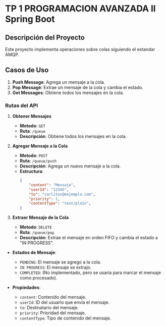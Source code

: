 # TP 1 PROGRAMACION AVANZADA II Spring Boot

## Descripción del Proyecto
Este proyecto implementa operaciones sobre colas siguiendo el estandar AMQP.

## Casos de Uso
1. **Push Message**: Agrega un mensaje a la cola.
2. **Pop Message**: Extrae un mensaje de la cola y cambia el estado.
3. **Get Messages**: Obtiene todos los mensajes en la cola.


### Rutas del API

1. **Obtener Mensajes**
   - **Metodo**: `GET`
   - **Ruta**: `/queue`
   - **Descripción**: Obtiene todos los mensajes en la cola.

2. **Agregar Mensaje a la Cola**
   - **Metodo**: `POST`
   - **Ruta**: `/queue/push`
   - **Descripción**: Agrega un nuevo mensaje a la cola.
   - **Estructura**:
     ```json
     {
         "content": "Mensaje",
         "userId": "12345",
         "to": "carlitos@eejemplo.com",
         "priority": 1,
         "contentType": "text/plain",
     }
     ```

3. **Extraer Mensaje de la Cola**
   - **Metodo**: `DELETE`
   - **Ruta**: `/queue/pop`
   - **Descripción**: Extrae el mensaje en orden FIFO y cambia el estado a "IN PROGRESS".

- **Estados de Mensaje**: 
  - `PENDING`: El mensaje se agrego a la cola.
  - `IN PROGRESS`: El mensaje se extrajo.
  - `COMPLETED`: (No implementado, pero se usaria para marcar el mensaje como procesado).
  
- **Propiedades**:
  - `content`: Contenido del mensaje.
  - `userId`: ID del usuario que envía el mensaje.
  - `to`: Destinatario del mensaje.
  - `priority`: Prioridad del mensaje.
  - `contentType`: Tipo de contenido del mensaje.


